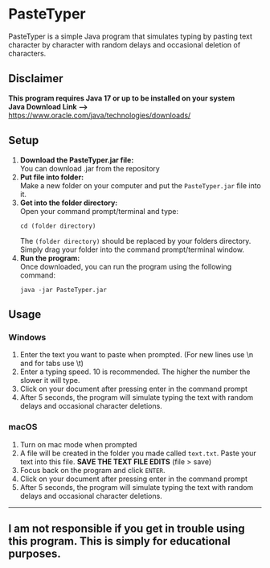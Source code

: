# PasteTyper

PasteTyper is a simple Java program that simulates typing by pasting text character by character with random delays and occasional deletion of characters.

## Disclaimer
**This program requires Java 17 or up to be installed on your system<br>Java Download Link -->** https://www.oracle.com/java/technologies/downloads/

## Setup

1. **Download the PasteTyper.jar file:**<br>You can download .jar from the repository
2. **Put file into folder:**<br>Make a new folder on your computer and put the `PasteTyper.jar` file into it.
3. **Get into the folder directory:**<br>Open your command prompt/terminal and type:
   ```
   cd (folder directory)
   ```
   The `(folder directory)` should be replaced by your folders directory. Simply drag your folder into the command prompt/terminal window.
4. **Run the program:**<br>Once downloaded, you can run the program using the following command:
   ```
   java -jar PasteTyper.jar
   ```

## Usage<br>
### Windows
1. Enter the text you want to paste when prompted. (For new lines use \n and for tabs use \t)
2. Enter a typing speed. 10 is recommended. The higher the number the slower it will type. 
3. Click on your document after pressing enter in the command prompt
4. After 5 seconds, the program will simulate typing the text with random delays and occasional character deletions.

### macOS
1. Turn on mac mode when prompted
2. A file will be created in the folder you made called `text.txt`. Paste your text into this file. **SAVE THE TEXT FILE EDITS** (file > save)
3. Focus back on the program and click `ENTER`.
4. Click on your document after pressing enter in the command prompt
5. After 5 seconds, the program will simulate typing the text with random delays and occasional character deletions.

-----------------------------------------------------------------------

## I am not responsible if you get in trouble using this program. This is simply for educational purposes.

